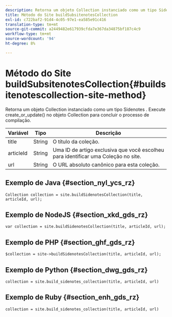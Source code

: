 ```yaml
---
description: Retorna um objeto Collection instanciado como um tipo Sidenotes . Execute create_or_update() no objeto Collection para concluir o processo de compilação.
title: Método do Site buildSubsitenotesCollection
exl-id: c722baf2-91d4-4c05-97e1-ea585e91c416
translation-type: tm+mt
source-git-commit: a2449482e617939cfda7e367da34875bf187c4c9
workflow-type: tm+mt
source-wordcount: '94'
ht-degree: 8%

---
```


# Método do Site buildSubsitenotesCollection{#buildsitenotescollection-site-method}

Retorna um objeto Collection instanciado como um tipo Sidenotes . Execute create_or_update() no objeto Collection para concluir o processo de compilação.

| Variável | Tipo | Descrição |
|--- |--- |--- |
| title | String   | O título da coleção. |
| articleId | String   | Uma ID de artigo exclusiva que você escolheu para identificar uma Coleção no site. |
| url | String | O URL absoluto canônico para esta coleção. |

## Exemplo de Java {#section_nyl_ycs_rz}

```
Collection collection = site.buildSidenotesCollection(title, articleId, url); 
```

## Exemplo de NodeJS {#section_xkd_gds_rz}

```
var collection = site.buildSidenotesCollection(title, articleId, url); 
```

## Exemplo de PHP {#section_ghf_gds_rz}

```
$collection = site->buildSidenotesCollection(title, articleId, url); 
```

## Exemplo de Python {#section_dwg_gds_rz}

```
collection = site.build_sidenotes_collection(title, articleId, url) 
```

## Exemplo de Ruby {#section_enh_gds_rz}

```
collection = site.build_sidenotes_collection(title, articleId, url) 
```
